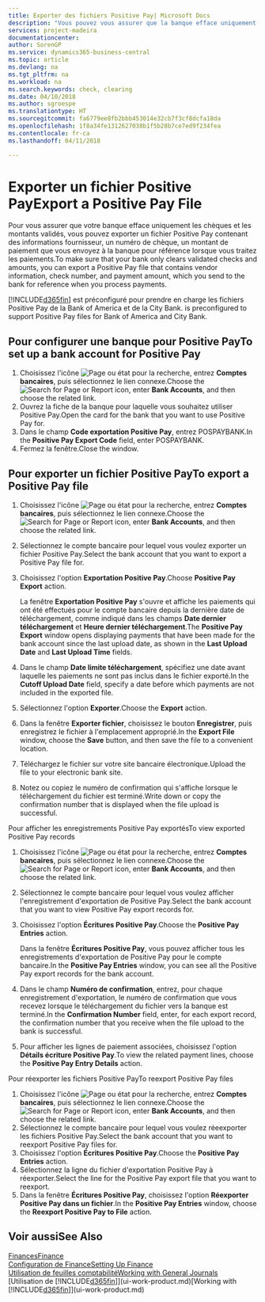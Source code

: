 ```yaml
---
title: Exporter des fichiers Positive Pay| Microsoft Docs
description: "Vous pouvez vous assurer que la banque efface uniquement les chèques et les montants validés en exportant un fichier Positive Pay contenant des informations de paiement et fournisseur."
services: project-madeira
documentationcenter: 
author: SorenGP
ms.service: dynamics365-business-central
ms.topic: article
ms.devlang: na
ms.tgt_pltfrm: na
ms.workload: na
ms.search.keywords: check, clearing
ms.date: 04/10/2018
ms.author: sgroespe
ms.translationtype: HT
ms.sourcegitcommit: fa6779ee8fb2bbb453014e32cb7f3cf8dcfa18da
ms.openlocfilehash: 1f8a34fe1312627038b1f5b28b7ce7ed9f234fea
ms.contentlocale: fr-ca
ms.lasthandoff: 04/11/2018

---
```

# <a name="export-a-positive-pay-file"></a><span data-ttu-id="f2f94-103">Exporter un fichier Positive Pay</span><span class="sxs-lookup"><span data-stu-id="f2f94-103">Export a Positive Pay File</span></span>
<span data-ttu-id="f2f94-104">Pour vous assurer que votre banque efface uniquement les chèques et les montants validés, vous pouvez exporter un fichier Positive Pay contenant des informations fournisseur, un numéro de chèque, un montant de paiement que vous envoyez à la banque pour référence lorsque vous traitez les paiements.</span><span class="sxs-lookup"><span data-stu-id="f2f94-104">To make sure that your bank only clears validated checks and amounts, you can export a Positive Pay file that contains vendor information, check number, and payment amount, which you send to the bank for reference when you process payments.</span></span>

[!INCLUDE[d365fin](includes/d365fin_md.md)]<span data-ttu-id="f2f94-105"> est préconfiguré pour prendre en charge les fichiers Positive Pay de la Bank of America et de la City Bank.</span><span class="sxs-lookup"><span data-stu-id="f2f94-105"> is preconfigured to support Positive Pay files for Bank of America and City Bank.</span></span>

## <a name="to-set-up-a-bank-account-for-positive-pay"></a><span data-ttu-id="f2f94-106">Pour configurer une banque pour Positive Pay</span><span class="sxs-lookup"><span data-stu-id="f2f94-106">To set up a bank account for Positive Pay</span></span>
1. <span data-ttu-id="f2f94-107">Choisissez l'icône ![Page ou état pour la recherche](media/ui-search/search_small.png "icône Page ou état pour la recherche"), entrez **Comptes bancaires**, puis sélectionnez le lien connexe.</span><span class="sxs-lookup"><span data-stu-id="f2f94-107">Choose the ![Search for Page or Report](media/ui-search/search_small.png "Search for Page or Report icon") icon, enter **Bank Accounts**, and then choose the related link.</span></span>
2. <span data-ttu-id="f2f94-108">Ouvrez la fiche de la banque pour laquelle vous souhaitez utiliser Positive Pay.</span><span class="sxs-lookup"><span data-stu-id="f2f94-108">Open the card for the bank that you want to use Positive Pay for.</span></span>
3. <span data-ttu-id="f2f94-109">Dans le champ **Code exportation Positive Pay**, entrez POSPAYBANK.</span><span class="sxs-lookup"><span data-stu-id="f2f94-109">In the **Positive Pay Export Code** field, enter POSPAYBANK.</span></span>
4. <span data-ttu-id="f2f94-110">Fermez la fenêtre.</span><span class="sxs-lookup"><span data-stu-id="f2f94-110">Close the window.</span></span>

## <a name="to-export-a-positive-pay-file"></a><span data-ttu-id="f2f94-111">Pour exporter un fichier Positive Pay</span><span class="sxs-lookup"><span data-stu-id="f2f94-111">To export a Positive Pay file</span></span>
1. <span data-ttu-id="f2f94-112">Choisissez l'icône ![Page ou état pour la recherche](media/ui-search/search_small.png "icône Page ou état pour la recherche"), entrez **Comptes bancaires**, puis sélectionnez le lien connexe.</span><span class="sxs-lookup"><span data-stu-id="f2f94-112">Choose the ![Search for Page or Report](media/ui-search/search_small.png "Search for Page or Report icon") icon, enter **Bank Accounts**, and then choose the related link.</span></span>
2. <span data-ttu-id="f2f94-113">Sélectionnez le compte bancaire pour lequel vous voulez exporter un fichier Positive Pay.</span><span class="sxs-lookup"><span data-stu-id="f2f94-113">Select the bank account that you want to export a Positive Pay file for.</span></span>
3. <span data-ttu-id="f2f94-114">Choisissez l'option **Exportation Positive Pay**.</span><span class="sxs-lookup"><span data-stu-id="f2f94-114">Choose **Positive Pay Export** action.</span></span>

    <span data-ttu-id="f2f94-115">La fenêtre **Exportation Positive Pay** s'ouvre et affiche les paiements qui ont été effectués pour le compte bancaire depuis la dernière date de téléchargement, comme indiqué dans les champs **Date dernier téléchargement** et **Heure dernier téléchargement**.</span><span class="sxs-lookup"><span data-stu-id="f2f94-115">The **Positive Pay Export** window opens displaying payments that have been made for the bank account since the last upload date, as shown in the **Last Upload Date** and **Last Upload Time** fields.</span></span>
4. <span data-ttu-id="f2f94-116">Dans le champ **Date limite téléchargement**, spécifiez une date avant laquelle les paiements ne sont pas inclus dans le fichier exporté.</span><span class="sxs-lookup"><span data-stu-id="f2f94-116">In the **Cutoff Upload Date** field, specify a date before which payments are not included in the exported file.</span></span>
5. <span data-ttu-id="f2f94-117">Sélectionnez l'option **Exporter**.</span><span class="sxs-lookup"><span data-stu-id="f2f94-117">Choose the **Export** action.</span></span>
6. <span data-ttu-id="f2f94-118">Dans la fenêtre **Exporter fichier**, choisissez le bouton **Enregistrer**, puis enregistrez le fichier à l'emplacement approprié.</span><span class="sxs-lookup"><span data-stu-id="f2f94-118">In the **Export File** window, choose the **Save** button, and then save the file to a convenient location.</span></span>
7. <span data-ttu-id="f2f94-119">Téléchargez le fichier sur votre site bancaire électronique.</span><span class="sxs-lookup"><span data-stu-id="f2f94-119">Upload the file to your electronic bank site.</span></span>
8. <span data-ttu-id="f2f94-120">Notez ou copiez le numéro de confirmation qui s'affiche lorsque le téléchargement du fichier est terminé.</span><span class="sxs-lookup"><span data-stu-id="f2f94-120">Write down or copy the confirmation number that is displayed when the file upload is successful.</span></span>

<span data-ttu-id="f2f94-121">Pour afficher les enregistrements Positive Pay exportés</span><span class="sxs-lookup"><span data-stu-id="f2f94-121">To view exported Positive Pay records</span></span>

1. <span data-ttu-id="f2f94-122">Choisissez l'icône ![Page ou état pour la recherche](media/ui-search/search_small.png "icône Page ou état pour la recherche"), entrez **Comptes bancaires**, puis sélectionnez le lien connexe.</span><span class="sxs-lookup"><span data-stu-id="f2f94-122">Choose the ![Search for Page or Report](media/ui-search/search_small.png "Search for Page or Report icon") icon, enter **Bank Accounts**, and then choose the related link.</span></span>
2. <span data-ttu-id="f2f94-123">Sélectionnez le compte bancaire pour lequel vous voulez afficher l'enregistrement d'exportation de Positive Pay.</span><span class="sxs-lookup"><span data-stu-id="f2f94-123">Select the bank account that you want to view Positive Pay export records for.</span></span>
3. <span data-ttu-id="f2f94-124">Choisissez l'option **Écritures Positive Pay**.</span><span class="sxs-lookup"><span data-stu-id="f2f94-124">Choose the **Positive Pay Entries** action.</span></span>

    <span data-ttu-id="f2f94-125">Dans la fenêtre **Écritures Positive Pay**, vous pouvez afficher tous les enregistrements d'exportation de Positive Pay pour le compte bancaire.</span><span class="sxs-lookup"><span data-stu-id="f2f94-125">In the **Positive Pay Entries** window, you can see all the Positive Pay export records for the bank account.</span></span>
4. <span data-ttu-id="f2f94-126">Dans le champ **Numéro de confirmation**, entrez, pour chaque enregistrement d'exportation, le numéro de confirmation que vous recevez lorsque le téléchargement du fichier vers la banque est terminé.</span><span class="sxs-lookup"><span data-stu-id="f2f94-126">In the **Confirmation Number** field, enter, for each export record, the confirmation number that you receive when the file upload to the bank is successful.</span></span>
5. <span data-ttu-id="f2f94-127">Pour afficher les lignes de paiement associées, choisissez l'option **Détails écriture Positive Pay**.</span><span class="sxs-lookup"><span data-stu-id="f2f94-127">To view the related payment lines, choose the **Positive Pay Entry Details** action.</span></span>

<span data-ttu-id="f2f94-128">Pour réexporter les fichiers Positive Pay</span><span class="sxs-lookup"><span data-stu-id="f2f94-128">To reexport Positive Pay files</span></span>

1. <span data-ttu-id="f2f94-129">Choisissez l'icône ![Page ou état pour la recherche](media/ui-search/search_small.png "icône Page ou état pour la recherche"), entrez **Comptes bancaires**, puis sélectionnez le lien connexe.</span><span class="sxs-lookup"><span data-stu-id="f2f94-129">Choose the ![Search for Page or Report](media/ui-search/search_small.png "Search for Page or Report icon") icon, enter **Bank Accounts**, and then choose the related link.</span></span>
2. <span data-ttu-id="f2f94-130">Sélectionnez le compte bancaire pour lequel vous voulez réeexporter les fichiers Positive Pay.</span><span class="sxs-lookup"><span data-stu-id="f2f94-130">Select the bank account that you want to reexport Positive Pay files for.</span></span>
3. <span data-ttu-id="f2f94-131">Choisissez l'option **Écritures Positive Pay**.</span><span class="sxs-lookup"><span data-stu-id="f2f94-131">Choose the **Positive Pay Entries** action.</span></span>
4. <span data-ttu-id="f2f94-132">Sélectionnez la ligne du fichier d'exportation Positive Pay à réexporter.</span><span class="sxs-lookup"><span data-stu-id="f2f94-132">Select the line for the Positive Pay export file that you want to reexport.</span></span>
5. <span data-ttu-id="f2f94-133">Dans la fenêtre **Écritures Positive Pay**, choisissez l'option **Réexporter Positive Pay dans un fichier**.</span><span class="sxs-lookup"><span data-stu-id="f2f94-133">In the **Positive Pay Entries** window, choose the **Reexport Positive Pay to File** action.</span></span>

## <a name="see-also"></a><span data-ttu-id="f2f94-134">Voir aussi</span><span class="sxs-lookup"><span data-stu-id="f2f94-134">See Also</span></span>
[<span data-ttu-id="f2f94-135">Finances</span><span class="sxs-lookup"><span data-stu-id="f2f94-135">Finance</span></span>](finance.md)  
[<span data-ttu-id="f2f94-136">Configuration de Finance</span><span class="sxs-lookup"><span data-stu-id="f2f94-136">Setting Up Finance</span></span>](finance-setup-finance.md)  
[<span data-ttu-id="f2f94-137">Utilisation de feuilles comptabilité</span><span class="sxs-lookup"><span data-stu-id="f2f94-137">Working with General Journals</span></span>](ui-work-general-journals.md)  
<span data-ttu-id="f2f94-138">[Utilisation de [!INCLUDE[d365fin](includes/d365fin_md.md)]](ui-work-product.md)</span><span class="sxs-lookup"><span data-stu-id="f2f94-138">[Working with [!INCLUDE[d365fin](includes/d365fin_md.md)]](ui-work-product.md)</span></span>

